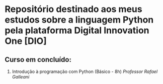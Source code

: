 # Repositório destinado aos meus estudos sobre a linguagem Python pela plataforma Digital Innovation One [DIO]

## Curso em concluído:

1. Introdução à programação com Python (Básico - 8h) *Professor Rafael Galleani*